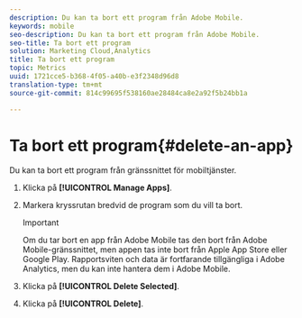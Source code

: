 ```yaml
---
description: Du kan ta bort ett program från Adobe Mobile.
keywords: mobile
seo-description: Du kan ta bort ett program från Adobe Mobile.
seo-title: Ta bort ett program
solution: Marketing Cloud,Analytics
title: Ta bort ett program
topic: Metrics
uuid: 1721cce5-b368-4f05-a40b-e3f2348d96d8
translation-type: tm+mt
source-git-commit: 814c99695f538160ae28484ca8e2a92f5b24bb1a

---
```



# Ta bort ett program{#delete-an-app}

Du kan ta bort ett program från gränssnittet för mobiltjänster.

1. Klicka på **[!UICONTROL Manage Apps]**.
1. Markera kryssrutan bredvid de program som du vill ta bort.

   >[!IMPORTANT]
   >
   >Om du tar bort en app från Adobe Mobile tas den bort från Adobe Mobile-gränssnittet, men appen tas inte bort från Apple App Store eller Google Play. Rapportsviten och data är fortfarande tillgängliga i Adobe Analytics, men du kan inte hantera dem i Adobe Mobile.

1. Klicka på **[!UICONTROL Delete Selected]**.
1. Klicka på **[!UICONTROL Delete]**.
